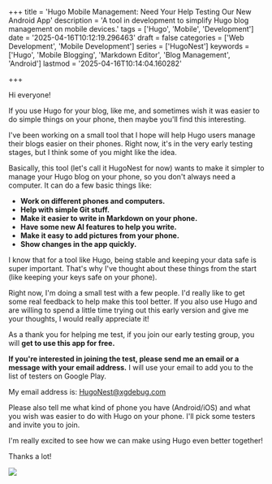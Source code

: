 +++
title = 'Hugo Mobile Management: Need Your Help Testing Our New Android App'
description = 'A tool in development to simplify Hugo blog management on mobile devices.'
tags = ['Hugo', 'Mobile', 'Development']
date = '2025-04-16T10:12:19.296463'
draft = false
categories = ['Web Development', 'Mobile Development']
series = ['HugoNest']
keywords = ['Hugo', 'Mobile Blogging', 'Markdown Editor', 'Blog Management', 'Android']
lastmod = '2025-04-16T10:14:04.160282'

+++


Hi everyone!

If you use Hugo for your blog, like me, and sometimes wish it was easier to do simple things on your phone, then maybe you'll find this interesting.

I've been working on a small tool that I hope will help Hugo users manage their blogs easier on their phones. Right now, it's in the very early testing stages, but I think some of you might like the idea.

Basically, this tool (let's call it HugoNest for now) wants to make it simpler to manage your Hugo blog on your phone, so you don't always need a computer. It can do a few basic things like:

* **Work on different phones and computers.**
* **Help with simple Git stuff.**
* **Make it easier to write in Markdown on your phone.**
* **Have some new AI features to help you write.**
* **Make it easy to add pictures from your phone.**
* **Show changes in the app quickly.**

I know that for a tool like Hugo, being stable and keeping your data safe is super important. That's why I've thought about these things from the start (like keeping your keys safe on your phone).

Right now, I'm doing a small test with a few people. I'd really like to get some real feedback to help make this tool better. If you also use Hugo and are willing to spend a little time trying out this early version and give me your thoughts, I would really appreciate it!

As a thank you for helping me test, if you join our early testing group, you will **get to use this app for free.**

**If you're interested in joining the test, please send me an email or a message with your email address.** I will use your email to add you to the list of testers on Google Play.

My email address is:  HugoNest@xgdebug.com

Please also tell me what kind of phone you have (Android/iOS) and what you wish was easier to do with Hugo on your phone. I'll pick some testers and invite you to join.

I'm really excited to see how we can make using Hugo even better together!

Thanks a lot!
 
![](content/en/posts/hugonest_dark_mode_&_github_login_integration_now_available!/dark2.png)
